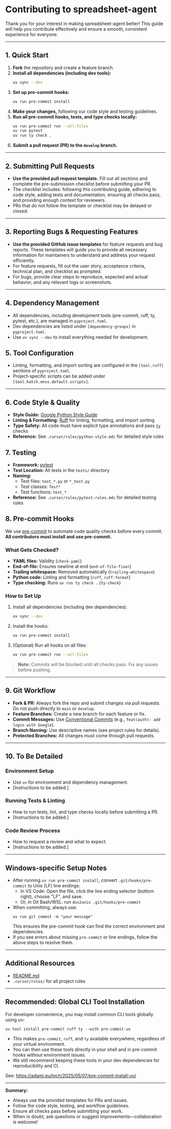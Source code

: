 # Contributing to spreadsheet-agent

Thank you for your interest in making spreadsheet-agent better! This guide will help you contribute effectively and ensure a smooth, consistent experience for everyone.

---

## 1. Quick Start
1. **Fork** the repository and create a feature branch.
2. **Install all dependencies (including dev tools):**
   ```bash
   uv sync --dev
   ```
3. **Set up pre-commit hooks:**
   ```bash
   uv run pre-commit install
   ```
4. **Make your changes,** following our code style and testing guidelines.
5. **Run all pre-commit hooks, tests, and type checks locally:**
   ```bash
   uv run pre-commit run --all-files
   uv run pytest
   uv run ty check .
   ```
6. **Submit a pull request (PR) to the `develop` branch.**

---

## 2. Submitting Pull Requests
- **Use the provided pull request template.** Fill out all sections and complete the pre-submission checklist before submitting your PR.
- The checklist includes: following this contributing guide, adhering to code style, adding tests and documentation, ensuring all checks pass, and providing enough context for reviewers.
- PRs that do not follow the template or checklist may be delayed or closed.

---

## 3. Reporting Bugs & Requesting Features
- **Use the provided GitHub issue templates** for feature requests and bug reports. These templates will guide you to provide all necessary information for maintainers to understand and address your request efficiently.
- For feature requests, fill out the user story, acceptance criteria, technical plan, and checklist as prompted.
- For bugs, provide clear steps to reproduce, expected and actual behavior, and any relevant logs or screenshots.

---

## 4. Dependency Management
- All dependencies, including development tools (pre-commit, ruff, ty, pytest, etc.), are managed in `pyproject.toml`.
- Dev dependencies are listed under `[dependency-groups]` in `pyproject.toml`.
- Use `uv sync --dev` to install everything needed for development.

## 5. Tool Configuration
- Linting, formatting, and import sorting are configured in the `[tool.ruff]` sections of `pyproject.toml`.
- Project-specific scripts can be added under `[tool.hatch.envs.default.scripts]`.

---

## 6. Code Style & Quality
- **Style Guide:** [Google Python Style Guide](https://google.github.io/styleguide/pyguide.html)
- **Linting & Formatting:** [Ruff](https://docs.astral.sh/ruff/) for linting, formatting, and import sorting
- **Type Safety:** All code must have explicit type annotations and pass [`ty`](https://github.com/hynek/ty) checks
- **Reference:** See `.cursor/rules/python-style.mdc` for detailed style rules

## 7. Testing
- **Framework:** [pytest](https://docs.pytest.org/en/stable/)
- **Test Location:** All tests in the `tests/` directory
- **Naming:**
  - Test files: `test_*.py` or `*_test.py`
  - Test classes: `Test*`
  - Test functions: `test_*`
- **Reference:** See `.cursor/rules/pytest-rules.mdc` for detailed testing rules

## 8. Pre-commit Hooks
We use [pre-commit](https://pre-commit.com/) to automate code quality checks before every commit. **All contributors must install and use pre-commit.**

### What Gets Checked?
- **YAML files:** Validity (`check-yaml`)
- **End-of-file:** Ensures newline at end (`end-of-file-fixer`)
- **Trailing whitespace:** Removed automatically (`trailing-whitespace`)
- **Python code:** Linting and formatting (`ruff`, `ruff-format`)
- **Type checking:** Runs `uv run ty check .` (`ty-check`)

### How to Set Up
1. Install all dependencies (including dev dependencies):
   ```bash
   uv sync --dev
   ```
2. Install the hooks:
   ```bash
   uv run pre-commit install
   ```
3. (Optional) Run all hooks on all files:
   ```bash
   uv run pre-commit run --all-files
   ```
> **Note:** Commits will be blocked until all checks pass. Fix any issues before pushing.

---

## 9. Git Workflow
- **Fork & PR:** Always fork the repo and submit changes via pull requests. Do not push directly to `main` or `develop`.
- **Feature Branches:** Create a new branch for each feature or fix.
- **Commit Messages:** Use [Conventional Commits](https://www.conventionalcommits.org/) (e.g., `feat(auth): add login with Google`).
- **Branch Naming:** Use descriptive names (see project rules for details).
- **Protected Branches:** All changes must come through pull requests.

---

## 10. To Be Detailed

### Environment Setup
- Use `uv` for environment and dependency management.
- [Instructions to be added.]

### Running Tests & Linting
- How to run tests, lint, and type checks locally before submitting a PR.
- [Instructions to be added.]

### Code Review Process
- How to request a review and what to expect.
- [Instructions to be added.]

---

## Windows-specific Setup Notes

- After running `uv run pre-commit install`, convert `.git/hooks/pre-commit` to Unix (LF) line endings:
  - In VS Code: Open the file, click the line ending selector (bottom right), choose "LF", and save.
  - Or, in Git Bash/WSL: run `dos2unix .git/hooks/pre-commit`
- When committing, always use:
  ```
  uv run git commit -m "your message"
  ```
  This ensures the pre-commit hook can find the correct environment and dependencies.
- If you see errors about missing `pre-commit` or line endings, follow the above steps to resolve them.

---

## Additional Resources
- [README.md](./README.md)
- `.cursor/rules/` for all project rules

---

## Recommended: Global CLI Tool Installation

For developer convenience, you may install common CLI tools globally using uv:

```
uv tool install pre-commit ruff ty --with pre-commit-uv
```

- This makes `pre-commit`, `ruff`, and `ty` available everywhere, regardless of your virtual environment.
- You can then use these tools directly in your shell and in pre-commit hooks without environment issues.
- We still recommend keeping these tools in your dev dependencies for reproducibility and CI.

See: https://adamj.eu/tech/2025/05/07/pre-commit-install-uv/

---

**Summary:**
- Always use the provided templates for PRs and issues.
- Follow the code style, testing, and workflow guidelines.
- Ensure all checks pass before submitting your work.
- When in doubt, ask questions or suggest improvements—collaboration is welcome!
